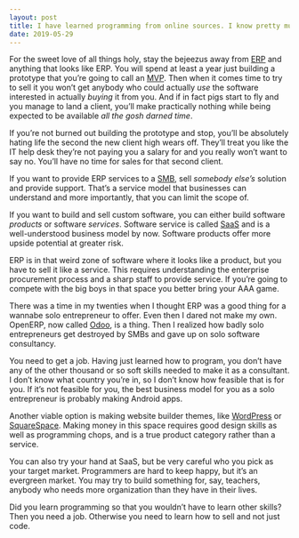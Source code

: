 ```yaml
---
layout: post
title: I have learned programming from online sources. I know pretty much about it, O.O.P. and all basic techs.If I build an E.R.P. will it be salable in high amounts?
date: 2019-05-29
---
```


<p>For the sweet love of all things holy, stay the bejeezus away from <a href="https://en.wikipedia.org/wiki/Enterprise_resource_planning" data-qt-tooltip="wikipedia.org">ERP</a> and anything that looks like ERP. You will spend at least a year just building a prototype that you’re going to call an <a href="https://en.wikipedia.org/wiki/Minimum_viable_product" data-qt-tooltip="wikipedia.org">MVP</a>. Then when it comes time to try to sell it you won’t get anybody who could actually <i>use</i> the software interested in actually <i>buying</i> it from you. And if in fact pigs start to fly and you manage to land a client, you’ll make practically nothing while being expected to be available <i>all the gosh darned time</i>.</p><p>If you’re not burned out building the prototype and stop, you’ll be absolutely hating life the second the new client high wears off. They’ll treat you like the IT help desk they’re not paying you a salary for and you really won’t want to say no. You’ll have no time for sales for that second client.</p><p>If you want to provide ERP services to a <a href="https://en.wikipedia.org/wiki/Small_and_medium-sized_enterprises" data-qt-tooltip="wikipedia.org">SMB</a>, sell <i>somebody else’s</i> solution and provide support. That’s a service model that businesses can understand and more importantly, that you can limit the scope of.</p><p>If you want to build and sell custom software, you can either build software <i>products</i> or software <i>services</i>. Software service is called <a href="https://en.wikipedia.org/wiki/Software_as_a_service" data-qt-tooltip="wikipedia.org">SaaS</a> and is a well-understood business model by now. Software products offer more upside potential at greater risk.</p><p>ERP is in that weird zone of software where it looks like a product, but you have to sell it like a service. This requires understanding the enterprise procurement process and a sharp staff to provide service. If you’re going to compete with the big boys in that space you better bring your AAA game.</p><p>There was a time in my twenties when I thought ERP was a good thing for a wannabe solo entrepreneur to offer. Even then I dared not make my own. OpenERP, now called <a href="https://www.odoo.com/" data-qt-tooltip="odoo.com">Odoo</a>, is a thing. Then I realized how badly solo entrepreneurs get destroyed by SMBs and gave up on solo software consultancy.</p><p>You need to get a job. Having just learned how to program, you don’t have any of the other thousand or so soft skills needed to make it as a consultant. I don’t know what country you’re in, so I don’t know how feasible that is for you. If it’s not feasible for you, the best business model for you as a solo entrepreneur is probably making Android apps.</p><p>Another viable option is making website builder themes, like <a href="https://wordpress.org/themes/commercial/" data-qt-tooltip="wordpress.org">WordPress</a> or <a href="https://www.sqspthemes.com/blog/squarespace-themes-and-design-kits" data-qt-tooltip="sqspthemes.com">SquareSpace</a>. Making money in this space requires good design skills as well as programming chops, and is a true product category rather than a service.</p><p>You can also try your hand at SaaS, but be very careful who you pick as your target market. Programmers are hard to keep happy, but it’s an evergreen market. You may try to build something for, say, teachers, anybody who needs more organization than they have in their lives.</p><p>Did you learn programming so that you wouldn’t have to learn other skills? Then you need a job. Otherwise you need to learn how to sell and not just code.</p>
